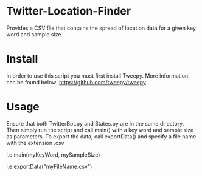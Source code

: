 # Twitter-Location-Finder
Provides a CSV file that contains the spread of location data for a given key word and sample size.

# Install
In order to use this script you must first install Tweepy. More information can be found below: https://github.com/tweepy/tweepy

# Usage
Ensure that both TwitterBot.py and States.py are in the same directory. Then simply run the script and call main() with a key word and sample size as parameters. To export the data, call exportData() and specify a file name with the extension .csv

i.e main(myKeyWord, mySampleSize)

i.e exportData("myFileName.csv")
